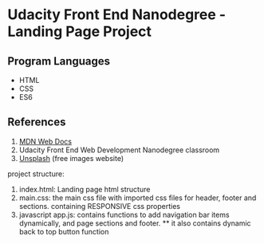 # Udacity Front End Nanodegree - Landing Page Project

## Program Languages
- HTML
- CSS
- ES6

## References
1. [MDN Web Docs](https://developer.mozilla.org)
2. Udacity Front End Web Development Nanodegree classroom
3. [Unsplash](https://unsplash.com) (free images website)
   
project structure:
1. index.html: Landing page html structure
2. main.css: the main css file with imported css files for header, footer and sections. containing  RESPONSIVE css properties
3. javascript app.js: contains functions to add navigation bar items dynamically, and page sections and footer. 
** it also contains dynamic back to top button function 


